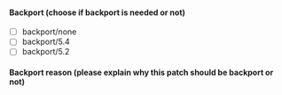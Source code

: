#### Backport (choose if backport is needed or not) 
  - [ ] backport/none
  - [ ] backport/5.4
  - [ ] backport/5.2

#### Backport reason (please explain why this patch should be backport or not)

